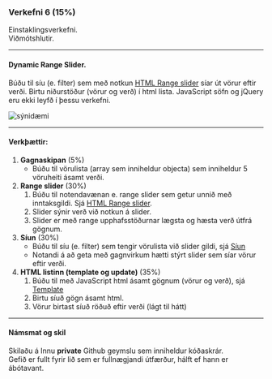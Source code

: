 ### Verkefni 6 (15%)

Einstaklingsverkefni. <br>
Viðmótshlutir. <br>

---

#### Dynamic Range Slider.

Búðu til síu (e. filter) sem með notkun [HTML Range slider](https://developer.mozilla.org/en-US/docs/Web/HTML/Element/input/range) síar út vörur eftir verði. Birtu niðurstöður (vörur og verð) í html lista. JavaScript söfn og jQuery eru ekki leyfð í þessu verkefni.

![sýnidæmi](https://github.com/GunnarThorunnarson/FORR3JS05DU/blob/master/Myndir/slider.png)

---

#### Verkþættir:

1. **Gagnaskipan** (5%)
   - Búðu til vörulista (array sem inniheldur objecta) sem inniheldur 5 vöruheiti ásamt verði. 
1. **Range slider** (30%)
   1. Búðu til notendavænan e. range slider sem getur unnið með inntaksgildi. Sjá [HTML Range slider](https://developer.mozilla.org/en-US/docs/Web/HTML/Element/input/range).
   1. Slider sýnir verð við notkun á slider.
   1. Slider er með range upphafsstöðurnar lægsta og hæsta verð útfrá gögnum.
1. **Síun** (30%)
   - Búðu til síu (e. filter) sem tengir vörulista við slider gildi, sjá [Síun](https://github.com/GunnarThorunnarson/FORR3JS05DU/wiki/S%C3%ADun)
   - Notandi á að geta með gagnvirkum hætti stýrt slider sem síar vörur eftir verði.  
1. **HTML listinn (template og update)** (35%)
   1. Búðu til með JavaScript html ásamt gögnum (vörur og verð), sjá [Template](https://github.com/GunnarThorunnarson/FORR3JS05DU/wiki/Template)
   1. Birtu síuð gögn ásamt html.
   1. Vörur birtast síuð röðuð eftir verði (lágt til hátt)

---

#### Námsmat og skil
Skilaðu á Innu **private** Github geymslu sem inniheldur kóðaskrár. <br>
Gefið er fullt fyrir lið sem er fullnægjandi útfærður, hálft ef hann er ábótavant. 
